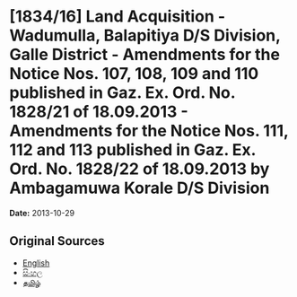 # [1834/16] Land Acquisition - Wadumulla, Balapitiya D/S Division, Galle District - Amendments for the Notice Nos. 107, 108, 109 and 110 published in Gaz. Ex. Ord. No. 1828/21 of 18.09.2013 - Amendments for the Notice Nos. 111, 112 and 113 published in Gaz. Ex. Ord. No. 1828/22 of 18.09.2013 by Ambagamuwa Korale D/S Division

**Date:** 2013-10-29

## Original Sources

- [English](https://documents.gov.lk/view/extra-gazettes/2013/10/1834-16_E.pdf)
- [සිංහල](https://documents.gov.lk/view/extra-gazettes/2013/10/1834-16_S.pdf)
- [தமிழ்](https://documents.gov.lk/view/extra-gazettes/2013/10/1834-16_T.pdf)

